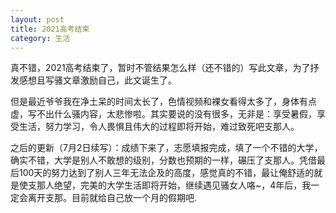 ```yaml
---
layout: post
title: 2021高考结束
category: 生活
---
```

真不错，2021高考结束了，暂时不管结果怎么样（还不错的）写此文章，为了抒发感想且写骚文章激励自己，此文诞生了。

但是最近爷爷我在净土呆的时间太长了，色情视频和裸女看得太多了，身体有点虚，写不出什么骚内容，太悲惨啦。其实要说的没有很多，无非是：享受暑假，享受生活，努力学习，令人畏惧且伟大的过程即将开始，难过致死吧支那人。

之后的更新（7月2日续写）：成绩下来了，志愿填报完成，填了一个不错的大学，确实不错，大学是别人不敢想的级别，分数也预期的一样，碾压了支那人。凭借最后100天的努力达到了别人三年无法企及的高度，感觉真的不错，最让俺舒适的就是使支那人绝望，完美的大学生活即将开始，继续遇见骚女人咯~，4年后，我一定会离开支那。目前就给自己放一个月的假期吧.
